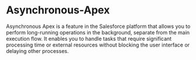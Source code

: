 # Asynchronous-Apex
Asynchronous Apex is a feature in the Salesforce platform that allows you to perform long-running operations in the background, separate from the main execution flow. It enables you to handle tasks that require significant processing time or external resources without blocking the user interface or delaying other processes.
